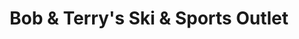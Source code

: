 ---
title: "Bob & Terry's Ski & Sports Outlet"
url: /bethel/bob-and-terrys-ski-and-sports-outlet/
shop: sports
---